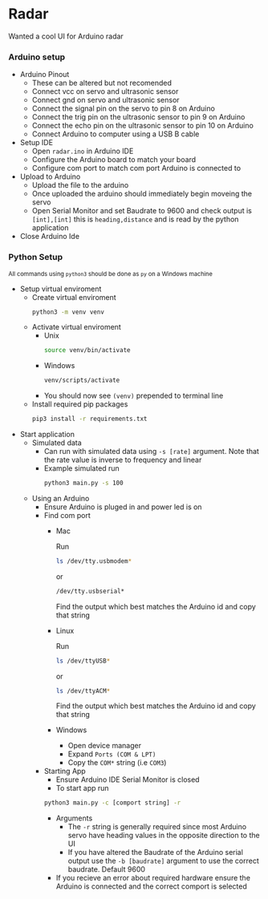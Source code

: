 # Radar

Wanted a cool UI for Arduino radar

### Arduino setup
- Arduino Pinout
    - These can be altered but not recomended
    - Connect vcc on servo and ultrasonic sensor
    - Connect gnd on servo and ultrasonic sensor
    - Connect the signal pin on the servo to pin 8 on Arduino
    - Connect the trig pin on the ultrasonic sensor to pin 9 on Arduino
    - Connect the echo pin on the ultrasonic sensor to pin 10 on Arduino
    - Connect Arduino to computer using a USB B cable
- Setup IDE
    - Open `radar.ino` in Arduino IDE
    - Configure the Arduino board to match your board
    - Configure com port to match com port Arduino is connected to
- Upload to Arduino
    - Upload the file to the arduino
    - Once uploaded the arduino should immediately begin moveing the servo
    - Open Serial Monitor and set Baudrate to 9600 and check output is `[int],[int]` this is `heading,distance` and is read by the python application
- Close Arduino Ide

### Python Setup
<small>All commands using `python3` should be done as `py` on a Windows machine</small>
- Setup virtual enviroment
    - Create virtual enviroment
        ```bash
        python3 -m venv venv
        ```
    - Activate virtual enviroment
        - Unix
            ```bash
            source venv/bin/activate
            ```
        - Windows
            ```bash
            venv/scripts/activate
            ```
        - You should now see `(venv)` prepended to terminal line
    - Install required pip packages
        ```bash
        pip3 install -r requirements.txt
        ```
- Start application
    - Simulated data
        - Can run with simulated data using `-s [rate]` argument. Note that the rate value is inverse to frequency and linear
        - Example simulated run
            ```bash
            python3 main.py -s 100
            ```
    - Using an Arduino
        - Ensure Arduino is pluged in and power led is on
        - Find com port 
            - Mac
                
                Run 
                ```bash
                ls /dev/tty.usbmodem*
                ```
                or 
                ```bash
                /dev/tty.usbserial*
                ```
                Find the output which best matches the Arduino id and copy that string
            - Linux 

                Run 
                ```bash
                ls /dev/ttyUSB*
                ```
                or 
                ```bash
                ls /dev/ttyACM*
                ```
                Find the output which best matches the Arduino id and copy that string

            - Windows
                - Open device manager
                - Expand `Ports (COM & LPT)`
                - Copy the `COM*` string (i.e `COM3`)
        - Starting App
            - Ensure Arduino IDE Serial Monitor is closed
            - To start app run 
            ```bash
            python3 main.py -c [comport string] -r
            ```
            - Arguments
                - The `-r` string is generally required since most Arduino servo have heading values in the opposite direction to the UI
                - If you have altered the Baudrate of the Arduino serial output use the `-b [baudrate]` argument to use the correct baudrate. Default 9600
            - If you recieve an error about required hardware ensure the Arduino is connected and the correct comport is selected
            